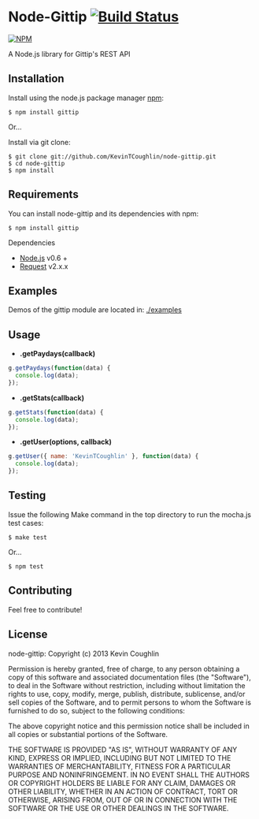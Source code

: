 # Node-Gittip [![Build Status](https://travis-ci.org/KevinTCoughlin/node-gittip.png?branch=master)](https://travis-ci.org/KevinTCoughlin/node-gittip)

[![NPM](https://nodei.co/npm/gittip.png)](https://nodei.co/npm/gittip/)

A Node.js library for Gittip's REST API

## Installation

Install using the node.js package manager [npm](http://npmjs.org/):

    $ npm install gittip
    
Or...

Install via git clone:

    $ git clone git://github.com/KevinTCoughlin/node-gittip.git
    $ cd node-gittip
    $ npm install

## Requirements

You can install node-gittip and its dependencies with npm: 
  
    $ npm install gittip

Dependencies

* [Node.js](http://nodejs.org/) v0.6 +
* [Request](https://github.com/mikeal/request) v2.x.x

## Examples

Demos of the gittip module are located in: [./examples](https://github.com/KevinTCoughlin/node-gittip/tree/master/examples)

## Usage

* **.getPaydays(callback)**

```javascript
g.getPaydays(function(data) {
  console.log(data);
});
```

* **.getStats(callback)**

```javascript
g.getStats(function(data) {
  console.log(data);
});
```

* **.getUser(options, callback)**

```javascript
g.getUser({ name: 'KevinTCoughlin' }, function(data) {
  console.log(data);
});
```

## Testing

Issue the following Make command in the top directory to run the mocha.js test cases:

    $ make test

Or...

    $ npm test

## Contributing

Feel free to contribute!

## License

node-gittip: Copyright (c) 2013 Kevin Coughlin

Permission is hereby granted, free of charge, to any person obtaining
a copy of this software and associated documentation files (the
"Software"), to deal in the Software without restriction, including
without limitation the rights to use, copy, modify, merge, publish,
distribute, sublicense, and/or sell copies of the Software, and to
permit persons to whom the Software is furnished to do so, subject to
the following conditions:

The above copyright notice and this permission notice shall be
included in all copies or substantial portions of the Software.

THE SOFTWARE IS PROVIDED "AS IS", WITHOUT WARRANTY OF ANY KIND,
EXPRESS OR IMPLIED, INCLUDING BUT NOT LIMITED TO THE WARRANTIES OF
MERCHANTABILITY, FITNESS FOR A PARTICULAR PURPOSE AND
NONINFRINGEMENT. IN NO EVENT SHALL THE AUTHORS OR COPYRIGHT HOLDERS BE
LIABLE FOR ANY CLAIM, DAMAGES OR OTHER LIABILITY, WHETHER IN AN ACTION
OF CONTRACT, TORT OR OTHERWISE, ARISING FROM, OUT OF OR IN CONNECTION
WITH THE SOFTWARE OR THE USE OR OTHER DEALINGS IN THE SOFTWARE.
